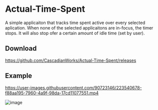 # Actual-Time-Spent
A simple applicaiton that tracks time spent active over every selected aplication. When none of the selected applicaitons are in-focus, the timer stops. It will also stop ofer a certain amount of idle time (set by user).

## Download
https://github.com/CascadianWorks/Actual-Time-Spent/releases

## Example

https://user-images.githubusercontent.com/90723146/223540678-f88aa195-7960-4a9f-98da-17cd11077551.mp4

![image](https://user-images.githubusercontent.com/90723146/223328531-200c09cd-ba7b-48fa-834b-a972d5da777d.png)



